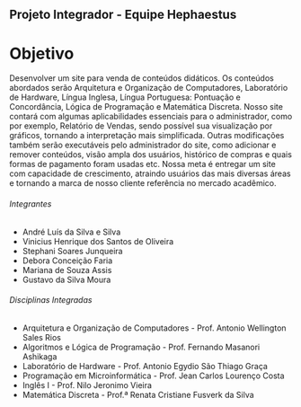 ## Projeto Integrador - Equipe Hephaestus


# Objetivo


Desenvolver um site para venda de conteúdos didáticos. Os conteúdos abordados serão Arquitetura e Organização de Computadores, Laboratório de Hardware, Língua Inglesa, Língua Portuguesa: Pontuação e Concordância, Lógica de Programação e Matemática Discreta. 
Nosso site contará com algumas aplicabilidades essenciais para o administrador, como por exemplo, Relatório de Vendas, sendo possível sua visualização por gráficos, tornando a interpretação mais simplificada. Outras modificações também serão executáveis pelo administrador do site, como adicionar e remover conteúdos, visão ampla dos usuários, histórico de compras e quais formas de pagamento foram usadas etc.
Nossa meta é entregar um site com capacidade de crescimento, atraindo usuários das mais diversas áreas e tornando a marca de nosso cliente referência no mercado acadêmico. 



###### Integrantes

- André Luís da Silva e Silva
- Vinicius Henrique dos Santos de Oliveira
- Stephani Soares Junqueira 
- Debora Conceição Faria
- Mariana de Souza Assis
- Gustavo da Silva Moura


###### Disciplinas Integradas

- Arquitetura e Organização de Computadores - Prof. Antonio Wellington Sales Rios   
- Algoritmos e Lógica de Programação - Prof. Fernando Masanori Ashikaga 
- Laboratório de Hardware - Prof. Antonio Egydio São Thiago Graça
- Programação em Microinformática - Prof. Jean Carlos Lourenço Costa
- Inglês I  - Prof. Nilo Jeronimo Vieira
-  Matemática Discreta  -  Prof.ª Renata Cristiane Fusverk da  Silva

